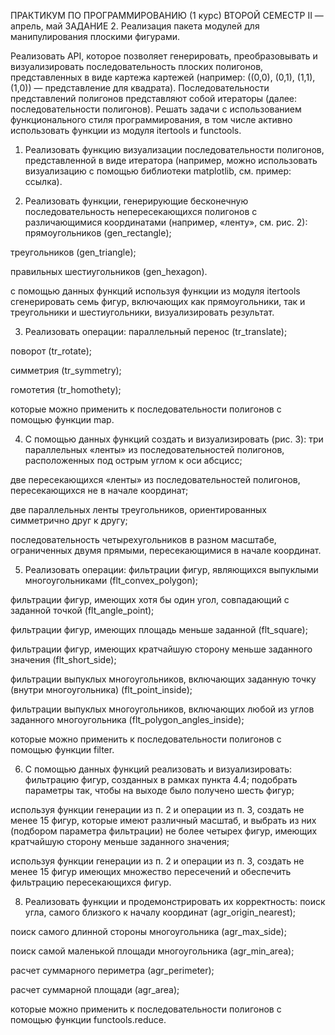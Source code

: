 ПРАКТИКУМ ПО ПРОГРАММИРОВАНИЮ (1 курс)
ВТОРОЙ СЕМЕСТР
II — апрель, май
ЗАДАНИЕ 2. Реализация пакета модулей для манипулирования плоскими фигурами.

Реализовать API, которое позволяет генерировать, преобразовывать и визуализировать последовательность плоских полигонов, представленных в виде картежа картежей (например: ((0,0), (0,1), (1,1), (1,0)) — представление для квадрата). Последовательности представлений полигонов представляют собой итераторы (далее: последовательности полигонов). Решать задачи с использованием функционального стиля программирования, в том числе активно использовать функции из модуля itertools и functools.

1) Реализовать функцию визуализации последовательности полигонов, представленной в виде итератора (например, можно использовать визуализацию с помощью библиотеки matplotlib, см. пример: ссылка).

2) Реализовать функции, генерирующие бесконечную последовательность непересекающихся полигонов с различающимися координатами (например, «ленту», см. рис. 2):
прямоугольников (gen_rectangle);

треугольников (gen_triangle);

правильных шестиугольников (gen_hexagon).

с помощью данных функций используя функции из модуля itertools сгенерировать семь фигур, включающих как прямоугольники, так и треугольники и шестиугольники, визуализировать результат.

3) Реализовать операции:
параллельный перенос (tr_translate);

поворот (tr_rotate);

симметрия (tr_symmetry);

гомотетия (tr_homothety);

которые можно применить к последовательности полигонов с помощью функции map.

4) С помощью данных функций создать и визуализировать (рис. 3):
три параллельных «ленты» из последовательностей полигонов, расположенных под острым углом к оси абсцисс;

две пересекающихся «ленты» из последовательностей полигонов, пересекающихся не в начале координат;

две параллельных ленты треугольников, ориентированных симметрично друг к другу;

последовательность четырехугольников в разном масштабе, ограниченных двумя прямыми, пересекающимися в начале координат.

5) Реализовать операции:
фильтрации фигур, являющихся выпуклыми многоугольниками (flt_convex_polygon);

фильтрации фигур, имеющих хотя бы один угол, совпадающий с заданной точкой (flt_angle_point);

фильтрации фигур, имеющих площадь меньше заданной (flt_square);

фильтрации фигур, имеющих кратчайшую сторону меньше заданного значения (flt_short_side);

фильтрации выпуклых многоугольников, включающих заданную точку (внутри многоугольника) (flt_point_inside);

фильтрации выпуклых многоугольников, включающих любой из углов заданного многоугольника (flt_polygon_angles_inside);

которые можно применить к последовательности полигонов с помощью функции filter.

6) С помощью данных функций реализовать и визуализировать:
фильтрацию фигур, созданных в рамках пункта 4.4; подобрать параметры так, чтобы на выходе было получено шесть фигур;

используя функции генерации из п. 2 и операции из п. 3, создать не менее 15 фигур, которые имеют различный масштаб, и выбрать из них (подбором параметра фильтрации) не более четырех фигур, имеющих кратчайшую сторону меньше заданного значения;

используя функции генерации из п. 2 и операции из п. 3, создать не менее 15 фигур имеющих множество пересечений и обеспечить фильтрацию пересекающихся фигур.

8) Реализовать функции и продемонстрировать их корректность:
поиск угла, самого близкого к началу координат (agr_origin_nearest);

поиск самого длинной стороны многоугольника (agr_max_side);

поиск самой маленькой площади многоугольника (agr_min_area);

расчет суммарного периметра (agr_perimeter);

расчет суммарной площади (agr_area);

которые можно применить к последовательности полигонов с помощью функции functools.reduce.

